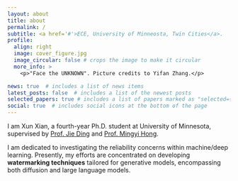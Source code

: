 ```yaml
---
layout: about
title: about
permalink: /
subtitle: <a href='#'>ECE, University of Minneosta, Twin Cities</a>. 
profile:
  align: right
  image: cover_figure.jpg
  image_circular: false # crops the image to make it circular
  more_info: >
    <p>"Face the UNKNOWN". Picture credits to Yifan Zhang.</p>

news: true  # includes a list of news items
latest_posts: false  # includes a list of the newest posts
selected_papers: true # includes a list of papers marked as "selected={true}"
social: true  # includes social icons at the bottom of the page
---
```



I am Xun Xian, a fourth-year Ph.D. student at University of Minnesota, supervised by [Prof. Jie Ding](https://jding.org/) and [Prof. Mingyi Hong](https://people.ece.umn.edu/~mhong/mingyi.html). 

I am dedicated to investigating the reliability concerns within machine/deep learning. Presently, my efforts are concentrated on developing **watermarking techniques** tailored for generative models, encompassing both diffusion and large language models.


